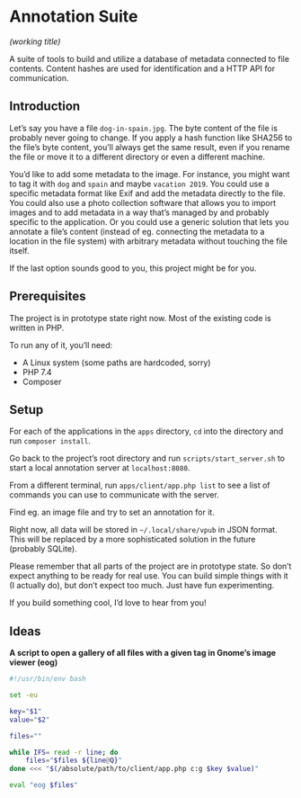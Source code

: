 # Annotation Suite

_(working title)_

A suite of tools to build and utilize a database of metadata connected to file
contents. Content hashes are used for identification and a HTTP API for
communication.

## Introduction

Let’s say you have a file `dog-in-spain.jpg`. The byte content of the file is
probably never going to change. If you apply a hash function like SHA256 to the
file’s byte content, you’ll always get the same result, even if you rename the
file or move it to a different directory or even a different machine.

You’d like to add some metadata to the image. For instance, you might want to
tag it with `dog` and `spain` and maybe `vacation 2019`. You could use a
specific metadata format like Exif and add the metadata directly to the file.
You could also use a photo collection software that allows you to import images
and to add metadata in a way that’s managed by and probably specific to the
application. Or you could use a generic solution that lets you annotate a file’s
content (instead of eg. connecting the metadata to a location in the file
system) with arbitrary metadata without touching the file itself.

If the last option sounds good to you, this project might be for you.

## Prerequisites

The project is in prototype state right now. Most of the existing code is
written in PHP.

To run any of it, you’ll need:

- A Linux system (some paths are hardcoded, sorry)
- PHP 7.4
- Composer

## Setup

For each of the applications in the `apps` directory, `cd` into the directory
and run `composer install`.

Go back to the project’s root directory and run `scripts/start_server.sh` to
start a local annotation server at `localhost:8080`.

From a different terminal, run `apps/client/app.php list` to see a list of
commands you can use to communicate with the server.

Find eg. an image file and try to set an annotation for it.

Right now, all data will be stored in `~/.local/share/vpub` in JSON format. This
will be replaced by a more sophisticated solution in the future (probably
SQLite).

Please remember that all parts of the project are in prototype state. So don’t
expect anything to be ready for real use. You can build simple things with it (I
actually do), but don’t expect too much. Just have fun experimenting.

If you build something cool, I’d love to hear from you!

## Ideas

**A script to open a gallery of all files with a given tag in Gnome’s image
viewer (eog)**

```bash
#!/usr/bin/env bash

set -eu

key="$1"
value="$2"

files=""

while IFS= read -r line; do
    files="$files ${line@Q}"
done <<< "$(/absolute/path/to/client/app.php c:g $key $value)"

eval "eog $files"
```
